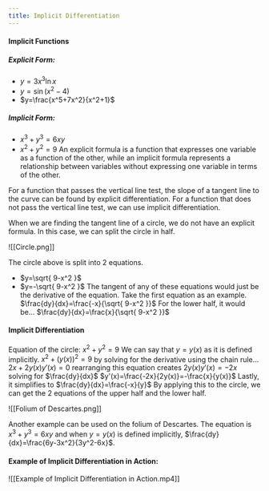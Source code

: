 ```yaml
---
title: Implicit Differentiation
---
```


#### Implicit Functions
##### Explicit Form:
- $y=3x^3\ln{x}$
- $y=\sin(x^2-4)$
- $y=\frac{x^5+7x^2}{x^2+1}$
##### Implicit Form:
- $x^3+y^3=6xy$
- $x^2+y^2=9$
An explicit formula is a function that expresses one variable as a function of the other, while an implicit formula represents a relationship between variables without expressing one variable in terms of the other.

For a function that passes the vertical line test, the slope of a tangent line to the curve can be found by explicit differentiation. For a function that does not pass the vertical line test, we can use implicit differentiation.

When we are finding the tangent line of a circle, we do not have an explicit formula. In this case, we can split the circle in half.

![[Circle.png]]

The circle above is split into 2 equations.
- $y=\sqrt{ 9-x^2 }$
- $y=-\sqrt{ 9-x^2 }$
The tangent of any of these equations would just be the derivative of the equation. Take the first equation as an example.
$\frac{dy}{dx}=\frac{-x}{\sqrt{ 9-x^2 }}$
For the lower half, it would be...
$\frac{dy}{dx}=\frac{x}{\sqrt{ 9-x^2 }}$
#### Implicit Differentiation
Equation of the circle: $x^2+y^2=9$
We can say that $y=y(x)$ as it is defined implicitly.
$x^2+(y(x))^2=9$
by solving for the derivative using the chain rule...
$2x+2y(x)y'(x)=0$
rearranging this equation creates
$2y(x)y'(x) = -2x$
solving for $\frac{dy}{dx}$
$y'(x)=\frac{-2x}{2y(x)}=-\frac{x}{y(x)}$
Lastly, it simplifies to
$\frac{dy}{dx}=\frac{-x}{y}$
By applying this to the circle, we can get the 2 equations of the upper half and the lower half.

![[Folium of Descartes.png]]

Another example can be used on the folium of Descartes. The equation is $x^3+y^3=6xy$ and when $y=y(x)$ is defined implicitly, $\frac{dy}{dx}=\frac{6y-3x^2}{3y^2-6x}$.
#### Example of Implicit Differentiation in Action:
![[Example of Implicit Differentiation in Action.mp4]]

